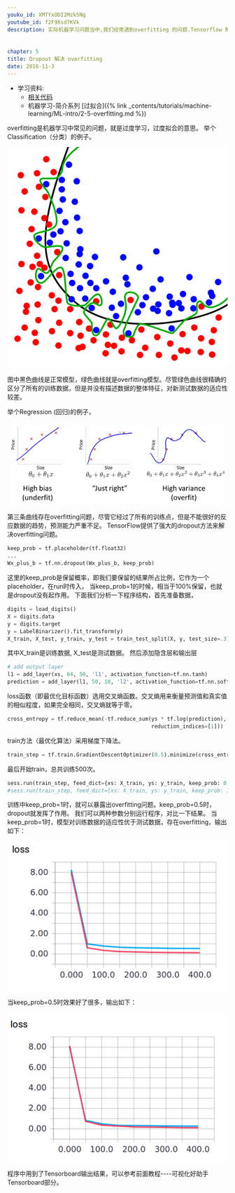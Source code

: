 ```yaml
---
youku_id: XMTYxODI2Mzk5Ng
youtube_id: f2F9Xsd7KVk
description: 实际机器学习问题当中,我们经常遇到overfitting 的问题.Tensorflow 附有一个很好解决 overfitting 问题的工具,叫做dropout, 你只需要给予它一个不被 drop 掉的百分比就能很好的降低 overfitting.


chapter: 5
title: Dropout 解决 overfitting
date: 2016-11-3
---
```

* 学习资料:
  * [相关代码](https://github.com/MorvanZhou/tutorials/tree/master/tensorflowTUT/tf17_dropout)
  * 机器学习-简介系列 [过拟合]({% link _contents/tutorials/machine-learning/ML-intro/2-5-overfitting.md %})
  
overfitting是机器学习中常见的问题，就是过度学习，过度拟合的意思。
举个Classification（分类）的例子。

<img class="course-image" src="/static/results/tensorflow/5_02_1.png">

图中黑色曲线是正常模型，绿色曲线就是overfitting模型。尽管绿色曲线很精确的区分了所有的训练数据，但是并没有描述数据的整体特征，对新测试数据的适应性较差。

举个Regression (回归)的例子，

<img class="course-image" src="/static/results/tensorflow/5_02_2.png">

第三条曲线存在overfitting问题，尽管它经过了所有的训练点，但是不能很好的反应数据的趋势，预测能力严重不足。
TensorFlow提供了强大的dropout方法来解决overfitting问题。

```python
keep_prob = tf.placeholder(tf.float32)
...
Wx_plus_b = tf.nn.dropout(Wx_plus_b, keep_prob)
```

这里的keep_prob是保留概率，即我们要保留的结果所占比例，它作为一个placeholder，在run时传入，
当keep_prob=1的时候，相当于100%保留，也就是dropout没有起作用。
下面我们分析一下程序结构，首先准备数据，

```python
digits = load_digits()
X = digits.data
y = digits.target
y = LabelBinarizer().fit_transform(y)
X_train, X_test, y_train, y_test = train_test_split(X, y, test_size=.3)
```

其中X_train是训练数据, X_test是测试数据。
然后添加隐含层和输出层

```python
# add output layer
l1 = add_layer(xs, 64, 50, 'l1', activation_function=tf.nn.tanh)
prediction = add_layer(l1, 50, 10, 'l2', activation_function=tf.nn.softmax)
```

loss函数（即最优化目标函数）选用交叉熵函数。交叉熵用来衡量预测值和真实值的相似程度，如果完全相同，交叉熵就等于零。

```python
cross_entropy = tf.reduce_mean(-tf.reduce_sum(ys * tf.log(prediction),
                                              reduction_indices=[1]))  # loss
```
train方法（最优化算法）采用梯度下降法。

```python
train_step = tf.train.GradientDescentOptimizer(0.5).minimize(cross_entropy)
```
最后开始train，总共训练500次。

```python
sess.run(train_step, feed_dict={xs: X_train, ys: y_train, keep_prob: 0.5})
#sess.run(train_step, feed_dict={xs: X_train, ys: y_train, keep_prob: 1})
```

训练中keep_prob=1时，就可以暴露出overfitting问题。keep_prob=0.5时，dropout就发挥了作用。
我们可以两种参数分别运行程序，对比一下结果。
当keep_prob=1时，模型对训练数据的适应性优于测试数据，存在overfitting，输出如下：

<img class="course-image" src="/static/results/tensorflow/5_02_3.png">

当keep_prob=0.5时效果好了很多，输出如下：

<img class="course-image" src="/static/results/tensorflow/5_02_4.png">

程序中用到了Tensorboard输出结果，可以参考前面教程----可视化好助手 Tensorboard部分。




